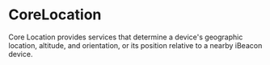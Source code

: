 # CoreLocation
Core Location provides services that determine a device's geographic location, altitude, and orientation, or its position relative to a nearby iBeacon device.

